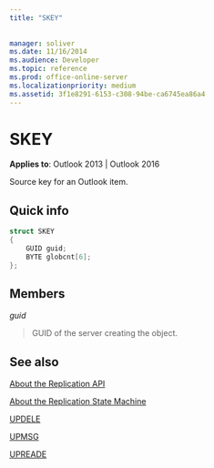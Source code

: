 ```yaml
---
title: "SKEY"
 
 
manager: soliver
ms.date: 11/16/2014
ms.audience: Developer
ms.topic: reference
ms.prod: office-online-server
ms.localizationpriority: medium
ms.assetid: 3f1e8291-6153-c308-94be-ca6745ea86a4
---
```


# SKEY

  
  
**Applies to**: Outlook 2013 | Outlook 2016 
  
Source key for an Outlook item.
  
## Quick info

```cpp
struct SKEY 
{ 
    GUID guid; 
    BYTE globcnt[6]; 
};
```

## Members

 _guid_
  
> GUID of the server creating the object.
    
## See also



[About the Replication API](about-the-replication-api.md)
  
[About the Replication State Machine](about-the-replication-state-machine.md)
  
[UPDELE](updele.md)
  
[UPMSG](upmsg.md)
  
[UPREADE](upreade.md)


